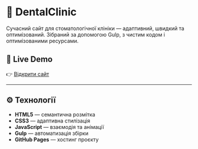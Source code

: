 # 🦷 DentalClinic

Сучасний сайт для стоматологічної клініки — адаптивний, швидкий та оптимізований. Зібраний за допомогою Gulp, з чистим кодом і оптимізованими ресурсами.

## 🔗 Live Demo

👉 [Відкрити сайт](https://nadiaturlo.github.io/dentalclinic/)  


---

## ⚙️ Технології

- **HTML5** — семантична розмітка
- **CSS3** — адаптивна стилізація
- **JavaScript** — взаємодія та анімації
- **Gulp** — автоматизація збірки
- **GitHub Pages** — хостинг проєкту

